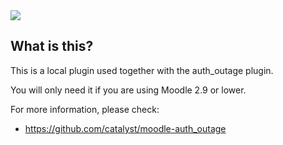 <a href="https://travis-ci.org/catalyst/moodle-local_outage">
<img src="https://travis-ci.org/catalyst/moodle-local_outage.svg?branch=master">
</a>

What is this?
-------------

This is a local plugin used together with the auth_outage plugin.

You will only need it if you are using Moodle 2.9 or lower.

For more information, please check:

* https://github.com/catalyst/moodle-auth_outage

